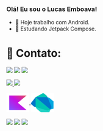 ### Olá! Eu sou o Lucas Emboava!


- 🔭 Hoje trabalho com Android.
- 🌱 Estudando Jetpack Compose.

# 📧 Contato:

<a href="mailto:emboavalucas@gmail.com"><img src="https://img.shields.io/badge/Gmail-D14836?style=for-the-badge&logo=gmail&logoColor=white"/><a/>
<a href="https://www.linkedin.com/in/lucas-emboava-88a04667/"><img src="https://img.shields.io/badge/LinkedIn-0077B5?style=for-the-badge&logo=linkedin&logoColor=white"/><a/>
<a href="https://wa.me/+5531989337562"><img src="https://img.shields.io/badge/WhatsApp-25D366?style=for-the-badge&logo=whatsapp&logoColor=white"/><a/>

 <div>
  <a href="https://github.com/Lucasemboava">
  <img height="180em" src="https://github-readme-stats.vercel.app/api?username=lucasemboava&show_true=true&theme=dark&include_all_commits=true&count_private=true"/>
  <img height="180em" src="https://github-readme-stats.vercel.app/api/top-langs/?username=lucasemboava&layout=compact&langs_count=7&theme=dark"/>
</div>
<div style="display: inline_block"><br>
  <img align="center" alt="Lucas-Kt" height="50" width="60" src="https://raw.githubusercontent.com/devicons/devicon/master/icons/kotlin/kotlin-original.svg">
  <img align="center" alt="Lucas-Java" height="50" width="60" src="https://raw.githubusercontent.com/devicons/devicon/master/icons/dart/dart-original.svg">
</div>
 
  <div><br>
   <a href="https://www.linkedin.com/in/lucas-emboava-88a04667" target="_blank"><img src="https://img.shields.io/badge/-LinkedIn-%230077B5?style=for-the-badge&logo=linkedin&logoColor=white" target="_blank"></a> 
  <a href="https://instagram.com/lucasemboava" target="_blank"><img src="https://img.shields.io/badge/-Instagram-%23E4405F?style=for-the-badge&logo=instagram&logoColor=white" target="_blank"></a>
  <a href = "mailto:emboavalucas@gmail.com"><img src="https://img.shields.io/badge/-Gmail-%23333?style=for-the-badge&logo=gmail&logoColor=white" target="_blank"></a>
